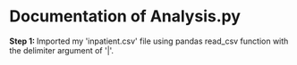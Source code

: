 <h1>Documentation of Analysis.py</h1>
<p><strong>Step 1: </strong>Imported my 'inpatient.csv' file using pandas read_csv function with the delimiter argument of '|'.</p>